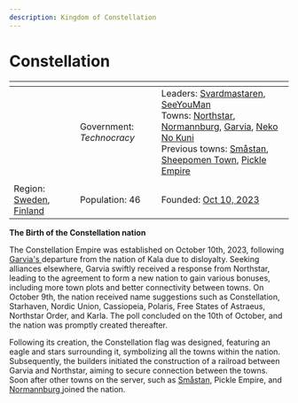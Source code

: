 ```yaml
---
description: Kingdom of Constellation
---
```


# Constellation

<table data-view="cards"><thead><tr><th></th><th></th><th></th></tr></thead><tbody><tr><td></td><td>Government: <em>Technocracy</em></td><td>Leaders: <a href="../../players/svardmastaren.md">Svardmastaren</a>, <a href="../../players/seeyouman.md">SeeYouMan</a><br>Towns: <a href="../../towns/sweden-region/northstar/">Northstar</a>, <a href="../../towns/finland-region/normannburg.md">Normannburg</a>, <a href="../../towns/finland-region/garvia/">Garvia</a>, <a href="../../towns/other-regions/neko-no-kuni.md">Neko No Kuni</a><br>Previous towns: <a href="../../towns/sweden-region/smastan-knapplann.md">Småstan</a>, <a href="../../towns/finland-region/sheepomen-town/">Sheepomen Town</a>, <a href="../../towns/british-isles-region/pickle.md">Pickle Empire</a></td></tr><tr><td><img src="../../../../.gitbook/assets/armoria_2023-10-10-18-03-00.png" alt="" data-size="original"></td><td></td><td></td></tr><tr><td>Region: <a href="../../towns/sweden-region/">Sweden</a>, <a href="../../towns/finland-region/">Finland</a></td><td>Population: 46</td><td>Founded: <a href="../../../../additional-guides-and-commands/server-dates/october-23.md#oct-10">Oct 10, 2023</a></td></tr></tbody></table>

**The Birth of the Constellation nation**

The Constellation Empire was established on October 10th, 2023, following [Garvia's ](../../towns/finland-region/garvia/)departure from the nation of Kala due to disloyalty. Seeking alliances elsewhere, Garvia swiftly received a response from Northstar, leading to the agreement to form a new nation to gain various bonuses, including more town plots and better connectivity between towns. On October 9th, the nation received name suggestions such as Constellation, Starhaven, Nordic Union, Cassiopeia, Polaris, Free States of Astraeus, Northstar Order, and Karla. The poll concluded on the 10th of October, and the nation was promptly created thereafter.

Following its creation, the Constellation flag was designed, featuring an eagle and stars surrounding it, symbolizing all the towns within the nation. Subsequently, the builders initiated the construction of a railroad between Garvia and Northstar, aiming to secure connection between the towns. Soon after other towns on the server, such as [Småstan](../../towns/sweden-region/smastan-knapplann.md), Pickle Empire, and [Normannburg ](../../towns/finland-region/normannburg.md)joined the nation.
